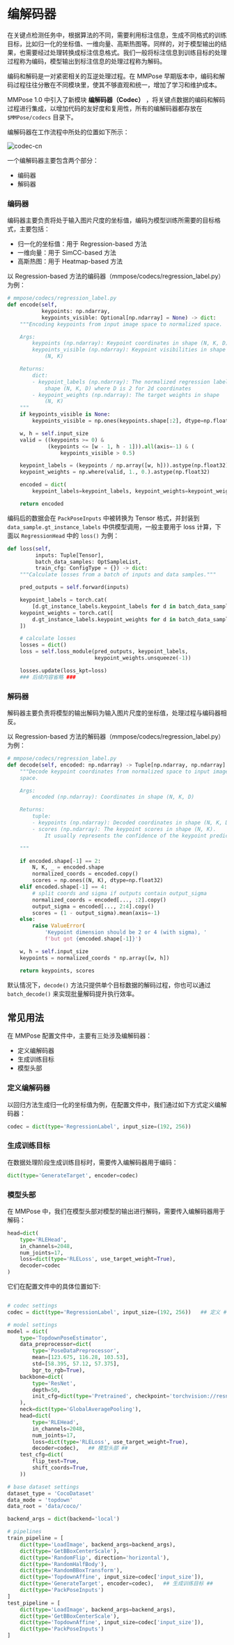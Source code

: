 # 编解码器

在关键点检测任务中，根据算法的不同，需要利用标注信息，生成不同格式的训练目标，比如归一化的坐标值、一维向量、高斯热图等。同样的，对于模型输出的结果，也需要经过处理转换成标注信息格式。我们一般将标注信息到训练目标的处理过程称为编码，模型输出到标注信息的处理过程称为解码。

编码和解码是一对紧密相关的互逆处理过程。在 MMPose 早期版本中，编码和解码过程往往分散在不同模块里，使其不够直观和统一，增加了学习和维护成本。

MMPose 1.0 中引入了新模块 **编解码器（Codec）** ，将关键点数据的编码和解码过程进行集成，以增加代码的友好度和复用性，所有的编解码器都存放在 `$MMPose/codecs` 目录下。

编解码器在工作流程中所处的位置如下所示：

![codec-cn](https://user-images.githubusercontent.com/13503330/187829784-4d5939de-97d7-43cc-b934-c6d17c02d589.png)

一个编解码器主要包含两个部分：

- 编码器
- 解码器

### 编码器

编码器主要负责将处于输入图片尺度的坐标值，编码为模型训练所需要的目标格式，主要包括：

- 归一化的坐标值：用于 Regression-based 方法
- 一维向量：用于 SimCC-based 方法
- 高斯热图：用于 Heatmap-based 方法

以 Regression-based 方法的编码器（mmpose/codecs/regression_label.py）为例：

```Python
# mmpose/codecs/regression_label.py
def encode(self,
           keypoints: np.ndarray,
           keypoints_visible: Optional[np.ndarray] = None) -> dict:
    """Encoding keypoints from input image space to normalized space.

    Args:
        keypoints (np.ndarray): Keypoint coordinates in shape (N, K, D)
        keypoints_visible (np.ndarray): Keypoint visibilities in shape
            (N, K)

    Returns:
        dict:
        - keypoint_labels (np.ndarray): The normalized regression labels in
            shape (N, K, D) where D is 2 for 2d coordinates
        - keypoint_weights (np.ndarray): The target weights in shape
            (N, K)
    """
    if keypoints_visible is None:
        keypoints_visible = np.ones(keypoints.shape[:2], dtype=np.float32)

    w, h = self.input_size
    valid = ((keypoints >= 0) &
             (keypoints <= [w - 1, h - 1])).all(axis=-1) & (
                 keypoints_visible > 0.5)

    keypoint_labels = (keypoints / np.array([w, h])).astype(np.float32)
    keypoint_weights = np.where(valid, 1., 0.).astype(np.float32)

    encoded = dict(
        keypoint_labels=keypoint_labels, keypoint_weights=keypoint_weights)

    return encoded
```

编码后的数据会在 `PackPoseInputs` 中被转换为 Tensor 格式，并封装到 `data_sample.gt_instance_labels` 中供模型调用，一般主要用于 loss 计算，下面以 `RegressionHead` 中的 `loss()` 为例：

```Python
def loss(self,
         inputs: Tuple[Tensor],
         batch_data_samples: OptSampleList,
         train_cfg: ConfigType = {}) -> dict:
    """Calculate losses from a batch of inputs and data samples."""

    pred_outputs = self.forward(inputs)

    keypoint_labels = torch.cat(
        [d.gt_instance_labels.keypoint_labels for d in batch_data_samples])
    keypoint_weights = torch.cat([
        d.gt_instance_labels.keypoint_weights for d in batch_data_samples
    ])

    # calculate losses
    losses = dict()
    loss = self.loss_module(pred_outputs, keypoint_labels,
                            keypoint_weights.unsqueeze(-1))

    losses.update(loss_kpt=loss)
    ### 后续内容省略 ###
```

### 解码器

解码器主要负责将模型的输出解码为输入图片尺度的坐标值，处理过程与编码器相反。

以 Regression-based 方法的解码器（mmpose/codecs/regression_label.py）为例：

```Python
# mmpose/codecs/regression_label.py
def decode(self, encoded: np.ndarray) -> Tuple[np.ndarray, np.ndarray]:
    """Decode keypoint coordinates from normalized space to input image
    space.

    Args:
        encoded (np.ndarray): Coordinates in shape (N, K, D)

    Returns:
        tuple:
        - keypoints (np.ndarray): Decoded coordinates in shape (N, K, D)
        - scores (np.ndarray): The keypoint scores in shape (N, K).
            It usually represents the confidence of the keypoint prediction

    """

    if encoded.shape[-1] == 2:
        N, K, _ = encoded.shape
        normalized_coords = encoded.copy()
        scores = np.ones((N, K), dtype=np.float32)
    elif encoded.shape[-1] == 4:
        # split coords and sigma if outputs contain output_sigma
        normalized_coords = encoded[..., :2].copy()
        output_sigma = encoded[..., 2:4].copy()
        scores = (1 - output_sigma).mean(axis=-1)
    else:
        raise ValueError(
            'Keypoint dimension should be 2 or 4 (with sigma), '
            f'but got {encoded.shape[-1]}')

    w, h = self.input_size
    keypoints = normalized_coords * np.array([w, h])

    return keypoints, scores
```

默认情况下，`decode()` 方法只提供单个目标数据的解码过程，你也可以通过 `batch_decode()` 来实现批量解码提升执行效率。

## 常见用法

在 MMPose 配置文件中，主要有三处涉及编解码器：

- 定义编解码器
- 生成训练目标
- 模型头部

### 定义编解码器

以回归方法生成归一化的坐标值为例，在配置文件中，我们通过如下方式定义编解码器：

```Python
codec = dict(type='RegressionLabel', input_size=(192, 256))
```

### 生成训练目标

在数据处理阶段生成训练目标时，需要传入编解码器用于编码：

```Python
dict(type='GenerateTarget', encoder=codec)
```

### 模型头部

在 MMPose 中，我们在模型头部对模型的输出进行解码，需要传入编解码器用于解码：

```Python
head=dict(
    type='RLEHead',
    in_channels=2048,
    num_joints=17,
    loss=dict(type='RLELoss', use_target_weight=True),
    decoder=codec
)
```

它们在配置文件中的具体位置如下:

```Python

# codec settings
codec = dict(type='RegressionLabel', input_size=(192, 256))   ## 定义 ##

# model settings
model = dict(
    type='TopdownPoseEstimator',
    data_preprocessor=dict(
        type='PoseDataPreprocessor',
        mean=[123.675, 116.28, 103.53],
        std=[58.395, 57.12, 57.375],
        bgr_to_rgb=True),
    backbone=dict(
        type='ResNet',
        depth=50,
        init_cfg=dict(type='Pretrained', checkpoint='torchvision://resnet50'),
    ),
    neck=dict(type='GlobalAveragePooling'),
    head=dict(
        type='RLEHead',
        in_channels=2048,
        num_joints=17,
        loss=dict(type='RLELoss', use_target_weight=True),
        decoder=codec),   ## 模型头部 ##
    test_cfg=dict(
        flip_test=True,
        shift_coords=True,
    ))

# base dataset settings
dataset_type = 'CocoDataset'
data_mode = 'topdown'
data_root = 'data/coco/'

backend_args = dict(backend='local')

# pipelines
train_pipeline = [
    dict(type='LoadImage', backend_args=backend_args),
    dict(type='GetBBoxCenterScale'),
    dict(type='RandomFlip', direction='horizontal'),
    dict(type='RandomHalfBody'),
    dict(type='RandomBBoxTransform'),
    dict(type='TopdownAffine', input_size=codec['input_size']),
    dict(type='GenerateTarget', encoder=codec),   ## 生成训练目标 ##
    dict(type='PackPoseInputs')
]
test_pipeline = [
    dict(type='LoadImage', backend_args=backend_args),
    dict(type='GetBBoxCenterScale'),
    dict(type='TopdownAffine', input_size=codec['input_size']),
    dict(type='PackPoseInputs')
]
```
